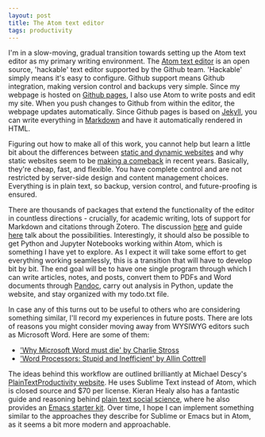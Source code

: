 ```yaml
---
layout: post
title: The Atom text editor
tags: productivity
---
```


I'm in a slow-moving, gradual transition towards setting up the Atom text editor as my primary writing environment. The [Atom text editor](https://atom.io/) is an open source, 'hackable' text editor supported by the Github team. 'Hackable' simply means it's easy to configure. Github support means Github integration, making version control and backups very simple. Since my webpage is hosted on [Github pages](https://pages.github.com/), I also use Atom to write posts and edit my site. When you push changes to Github from within the editor, the webpage updates automatically. Since Github pages is based on [Jekyll](https://jekyllrb.com/), you can write everything in [Markdown](https://en.wikipedia.org/wiki/Markdown) and have it automatically rendered in HTML.

Figuring out how to make all of this work, you cannot help but learn a little bit about the differences between [static and dynamic websites](http://www.spiderwriting.co.uk/static-dynamic.php) and why static websites seem to be [making a comeback](https://www.smashingmagazine.com/2015/11/modern-static-website-generators-next-big-thing/) in recent years. Basically, they're cheap, fast, and flexible. You have complete control and are not restricted by server-side design and content management choices. Everything is in plain text, so backup, version control, and future-proofing is ensured.

There are thousands of packages that extend the functionality of the editor in countless directions - crucially, for academic writing, lots of support for Markdown and citations through Zotero. The discussion [here](https://discuss.atom.io/t/using-atom-for-academic-writing/19222) and guide [here](http://anthonyhumphreys.co.uk/index.php/2017/01/30/academic-writing-with-atom/) talk about the possibilities. Interestingly, it should also be possible to get Python and Jupyter Notebooks working within Atom, which is something I have yet to explore. As I expect it will take some effort to get everything working seamlessly, this is a transition that will have to develop bit by bit. The end goal will be to have one single program through which I can write articles, notes, and posts, convert them to PDFs and Word documents through [Pandoc](https://pandoc.org/), carry out analysis in Python, update the website, and stay organized with my todo.txt file.

In case any of this turns out to be useful to others who are considering something similar, I'll record my experiences in future posts. There are lots of reasons you might consider moving away from WYSIWYG editors such as Microsoft Word. Here are some of them:

- ['Why Microsoft Word must die' by Charlie Stross](http://www.antipope.org/charlie/blog-static/2013/10/why-microsoft-word-must-die.html)
- ['Word Processors: Stupid and Inefficient' by Allin Cottrell](http://ricardo.ecn.wfu.edu/~cottrell/wp.html)

The ideas behind this workflow are outlined brilliantly at Michael Descy's [PlainTextProductivity website](http://plaintext-productivity.net/). He uses Sublime Text instead of Atom, which is closed source and $70 per license. Kieran Healy also has a fantastic guide and reasoning behind [plain text social science](http://plain-text.co/), where he also provides an [Emacs starter kit](https://kieranhealy.org/resources/emacs-starter-kit/). Over time, I hope I can implement something similar to the approaches they describe for Sublime or Emacs but in Atom, as it seems a bit more modern and approachable.  

